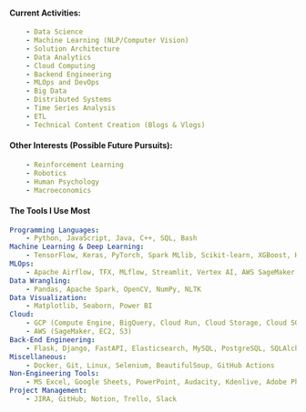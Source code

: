 #### Current Activities:
```yaml
    - Data Science
    - Machine Learning (NLP/Computer Vision)
    - Solution Architecture
    - Data Analytics 
    - Cloud Computing 
    - Backend Engineering 
    - MLOps and DevOps
    - Big Data
    - Distributed Systems
    - Time Series Analysis
    - ETL
    - Technical Content Creation (Blogs & Vlogs) 
```
#### Other Interests (Possible Future Pursuits):
```yaml
    - Reinforcement Learning
    - Robotics
    - Human Psychology
    - Macroeconomics
```
#### The Tools I Use Most
```yaml
Programming Languages: 
    - Python, JavaScript, Java, C++, SQL, Bash
Machine Learning & Deep Learning: 
    - TensorFlow, Keras, PyTorch, Spark MLlib, Scikit-learn, XGBoost, HuggingFace, txtai
MLOps:                              
    - Apache Airflow, TFX, MLflow, Streamlit, Vertex AI, AWS SageMaker
Data Wrangling: 
    - Pandas, Apache Spark, OpenCV, NumPy, NLTK
Data Visualization: 
    - Matplotlib, Seaborn, Power BI
Cloud: 
    - GCP (Compute Engine, BigQuery, Cloud Run, Cloud Storage, Cloud SQL, Vertex AI, VPC Network) 
    - AWS (SageMaker, EC2, S3)
Back-End Engineering: 
    - Flask, Django, FastAPI, Elasticsearch, MySQL, PostgreSQL, SQLAlchemy, Celery, Redis
Miscellaneous: 
    - Docker, Git, Linux, Selenium, BeautifulSoup, GitHub Actions
Non-Engineering Tools:
    - MS Excel, Google Sheets, PowerPoint, Audacity, Kdenlive, Adobe Photoshop & Illustrator, Markdown, LaTeX
Project Management:
    - JIRA, GitHub, Notion, Trello, Slack
```

<!-- <div align="left">
  <img src="https://media.giphy.com/media/RbDKaczqWovIugyJmW/giphy.gif" />
</div>
 -->
